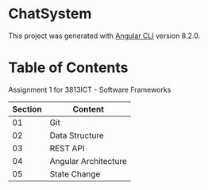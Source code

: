 # ChatSystem

This project was generated with [Angular CLI](https://github.com/angular/angular-cli) version 8.2.0.

# Table of Contents
Assignment 1 for 3813ICT - Software Frameworks

| Section | Content |
| --- | --- |
| 01 | Git |
| 02 | Data Structure |
| 03 | REST API |
| 04 | Angular Architecture |
| 05 | State Change |
